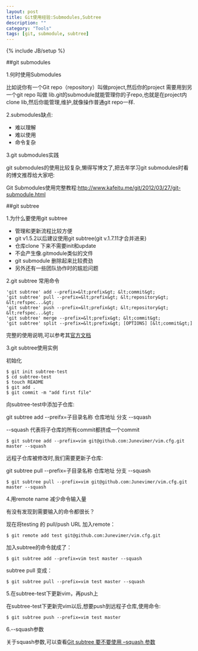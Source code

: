 ```yaml
---
layout: post
title: Git使用经验:Submodules,Subtree
description: ""
category: "Tools"
tags: [git, submodule, subtree]
---
```

{% include JB/setup %}

##git submodules

1.何时使用Submodules

比如说你有一个Git repo（repository）叫做project,然后你的project 需要用到另一个git repo 叫做 lib.git的submodule就能管理你的子repo,也就是在project内clone lib,然后你能管理,维护,就像操作普通git repo一样.

2.submodules缺点:

* 难以理解
* 难以使用
* 命令复杂

3.git submodules实践

git submodules的使用比较复杂,懒得写博文了,把去年学习git submodules时看的博文推荐给大家吧:

Git Submodules使用完整教程:http://www.kafeitu.me/git/2012/03/27/git-submodule.html

##git subtree

1.为什么要使用git subtree

* 管理和更新流程比较方便
* git v1.5.2以后建议使用git subtree(git v.1.7.11才合并进来)
* 仓库clone 下来不需要init和update
* 不会产生像.gitmodule类似的文件
* git submodule 删除起来比较费劲
* 另外还有一些团队协作时的尴尬问题

2.git subtree 常用命令

    'git subtree' add --prefix=&lt;prefix&gt; &lt;commit&gt;
    'git subtree' pull --prefix=&lt;prefix&gt; &lt;repository&gt; &lt;refspec...&gt;
    'git subtree' push --prefix=&lt;prefix&gt; &lt;repository&gt; &lt;refspec...&gt;
    'git subtree' merge --prefix=&lt;prefix&gt; &lt;commit&gt;
    'git subtree' split --prefix=&lt;prefix&gt; [OPTIONS] [&lt;commit&gt;]

完整的使用说明,可以参考其[官方文档](https://github.com/git/git/blob/master/contrib/subtree/git-subtree.txt)

3.git subtree使用实例

初始化

    $ git init subtree-test
    $ cd subtree-test
    $ touch README
    $ git add .
    $ git commit -m "add first file"

向subtree-test中添加子仓库:

git subtree add --preifx=子目录名称 仓库地址 分支 --squash

--squash 代表将子仓库的所有commit都挤成一个commit
    
    $ git subtree add --prefix=vim git@github.com:Junevimer/vim.cfg.git master --squash
    
远程子仓库被修改时,我们需要更新子仓库:

git subtree pull --prefix=子目录名称 仓库地址 分支 --squash

    $ git subtree pull --prefix=vim git@github.com:Junevimer/vim.cfg.git master --squash

4.用remote name 减少命令输入量

有没有发现到需要输入的命令都很长？

现在将testing 的 pull/push URL 加入remote：

    $ git remote add test git@github.com:Junevimer/vim.cfg.git

加入subtree的命令就成了：

    $ git subtree add --prefix=vim test master --squash 

subtree pull 变成：

    $ git subtree pull --prefix=vim test master --squash

5.在subtree-test下更新vim，再push上

在subtree-test下更新完vim以后,想要push到远程子仓库,使用命令:

    $ git subtree push --prefix=vim test master 

6.--squash参数

关于squash参数,可以查看[Git subtree 要不要使用 –squash 参数](http://www.fwolf.com/blog/post/246)
